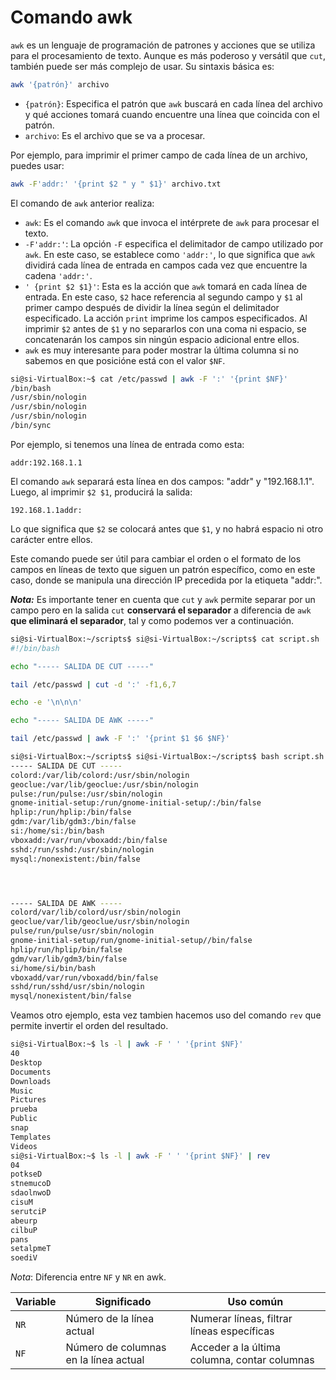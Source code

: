 # Comando awk

`awk` es un lenguaje de programación de patrones y acciones que se utiliza para el procesamiento de texto. Aunque es más poderoso y versátil que `cut`, también puede ser más complejo de usar. Su sintaxis básica es:

```bash
awk '{patrón}' archivo
```

- `{patrón}`: Especifica el patrón que `awk` buscará en cada línea del archivo y qué acciones tomará cuando encuentre una línea que coincida con el patrón.
- `archivo`: Es el archivo que se va a procesar.

Por ejemplo, para imprimir el primer campo de cada línea de un archivo, puedes usar:

```bash
awk -F'addr:' '{print $2 " y " $1}' archivo.txt
```

El comando de `awk` anterior realiza:

- `awk`: Es el comando `awk` que invoca el intérprete de `awk` para procesar el texto.
- `-F'addr:'`: La opción `-F` especifica el delimitador de campo utilizado por `awk`. En este caso, se establece como `'addr:'`, lo que significa que `awk` dividirá cada línea de entrada en campos cada vez que encuentre la cadena `'addr:'`.
- `' {print $2 $1}'`: Esta es la acción que `awk` tomará en cada línea de entrada. En este caso, `$2` hace referencia al segundo campo y `$1` al primer campo después de dividir la línea según el delimitador especificado. La acción `print` imprime los campos especificados. Al imprimir `$2` antes de `$1` y no separarlos con una coma ni espacio, se concatenarán los campos sin ningún espacio adicional entre ellos.
- `awk` es muy interesante para poder mostrar la última columna si no sabemos en que posicióne está con el valor `$NF`.

```bash
si@si-VirtualBox:~$ cat /etc/passwd | awk -F ':' '{print $NF}'
/bin/bash
/usr/sbin/nologin
/usr/sbin/nologin
/usr/sbin/nologin
/bin/sync
```

Por ejemplo, si tenemos una línea de entrada como esta:

```
addr:192.168.1.1
```

El comando `awk` separará esta línea en dos campos: "addr" y "192.168.1.1". Luego, al imprimir `$2 $1`, producirá la salida:

```
192.168.1.1addr:
```

Lo que significa que `$2` se colocará antes que `$1`, y no habrá espacio ni otro carácter entre ellos.

Este comando puede ser útil para cambiar el orden o el formato de los campos en líneas de texto que siguen un patrón específico, como en este caso, donde se manipula una dirección IP precedida por la etiqueta "addr:".

_**Nota:**_ Es importante tener en cuenta que `cut` y `awk` permite separar por un campo pero en la salida `cut` **conservará el separador** a diferencia de `awk` **que eliminará el separador**, tal y como podemos ver a continuación.

```bash
si@si-VirtualBox:~/scripts$ si@si-VirtualBox:~/scripts$ cat script.sh
#!/bin/bash

echo "----- SALIDA DE CUT -----"

tail /etc/passwd | cut -d ':' -f1,6,7

echo -e '\n\n\n'

echo "----- SALIDA DE AWK -----"

tail /etc/passwd | awk -F ':' '{print $1 $6 $NF}'
```

```bash
si@si-VirtualBox:~/scripts$ si@si-VirtualBox:~/scripts$ bash script.sh
----- SALIDA DE CUT -----
colord:/var/lib/colord:/usr/sbin/nologin
geoclue:/var/lib/geoclue:/usr/sbin/nologin
pulse:/run/pulse:/usr/sbin/nologin
gnome-initial-setup:/run/gnome-initial-setup/:/bin/false
hplip:/run/hplip:/bin/false
gdm:/var/lib/gdm3:/bin/false
si:/home/si:/bin/bash
vboxadd:/var/run/vboxadd:/bin/false
sshd:/run/sshd:/usr/sbin/nologin
mysql:/nonexistent:/bin/false




----- SALIDA DE AWK -----
colord/var/lib/colord/usr/sbin/nologin
geoclue/var/lib/geoclue/usr/sbin/nologin
pulse/run/pulse/usr/sbin/nologin
gnome-initial-setup/run/gnome-initial-setup//bin/false
hplip/run/hplip/bin/false
gdm/var/lib/gdm3/bin/false
si/home/si/bin/bash
vboxadd/var/run/vboxadd/bin/false
sshd/run/sshd/usr/sbin/nologin
mysql/nonexistent/bin/false
```

Veamos otro ejemplo, esta vez tambien hacemos uso del comando `rev` que permite invertir el orden del resultado.

```bash
si@si-VirtualBox:~$ ls -l | awk -F ' ' '{print $NF}'
40
Desktop
Documents
Downloads
Music
Pictures
prueba
Public
snap
Templates
Videos
si@si-VirtualBox:~$ ls -l | awk -F ' ' '{print $NF}' | rev
04
potkseD
stnemucoD
sdaolnwoD
cisuM
serutciP
abeurp
cilbuP
pans
setalpmeT
soediV
```

_*Nota*_: Diferencia entre `NF` y `NR` en awk.

| Variable | Significado | Uso común |
|----------|------------|-----------|
| `NR` | Número de la línea actual | Numerar líneas, filtrar líneas específicas |
| `NF` | Número de columnas en la línea actual | Acceder a la última columna, contar columnas |
